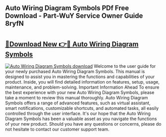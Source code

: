## Auto Wiring Diagram Symbols PDf Free Download - Part-WuY Service Owner Guide 8ryfN

# <h2><a href="http://dft31v.blite.top/?on=Auto+Wiring+Diagram+Symbols">🔗Download New 👉🔴 Auto Wiring Diagram Symbols</a></h2>

[![Auto Wiring Diagram Symbols download](https://i.imgur.com/lujVjoI.png)](http://dft31v.blite.top/?on=Auto+Wiring+Diagram+Symbols)
Welcome to the user guide for your newly purchased Auto Wiring Diagram Symbols. This manual is designed to assist you in mastering the functions and capabilities of your product. Inside, you will find detailed information on features, setup, usage, maintenance, and problem-solving. Important Information Ahead To ensure the best experience with your new Auto Wiring Diagram Symbols, please take a moment to review this manual thoroughly. Auto Wiring Diagram Symbols offers a range of advanced features, such as virtual assistant, smart notifications, customizable shortcuts, and automated tasks, all easily controlled through the user interface. It's our hope that the Auto Wiring Diagram Symbols has been a valuable asset as you navigate the functions of your new product. Should you have any questions or concerns, please do not hesitate to contact our customer support team.
